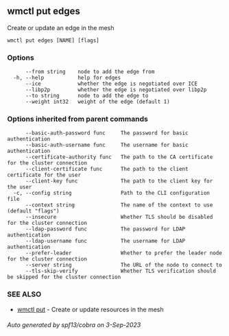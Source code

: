 ## wmctl put edges

Create or update an edge in the mesh

```
wmctl put edges [NAME] [flags]
```

### Options

```
      --from string    node to add the edge from
  -h, --help           help for edges
      --ice            whether the edge is negotiated over ICE
      --libp2p         whether the edge is negotiated over libp2p
      --to string      node to add the edge to
      --weight int32   weight of the edge (default 1)
```

### Options inherited from parent commands

```
      --basic-auth-password func     The password for basic authentication
      --basic-auth-username func     The username for basic authentication
      --certificate-authority func   The path to the CA certificate for the cluster connection
      --client-certificate func      The path to the client certificate for the user
      --client-key func              The path to the client key for the user
  -c, --config string                Path to the CLI configuration file
      --context string               The name of the context to use (default "flags")
      --insecure                     Whether TLS should be disabled for the cluster connection
      --ldap-password func           The password for LDAP authentication
      --ldap-username func           The username for LDAP authentication
      --prefer-leader                Whether to prefer the leader node for the cluster connection
      --server string                The URL of the node to connect to
      --tls-skip-verify              Whether TLS verification should be skipped for the cluster connection
```

### SEE ALSO

* [wmctl put](wmctl_put.md)	 - Create or update resources in the mesh

###### Auto generated by spf13/cobra on 3-Sep-2023
